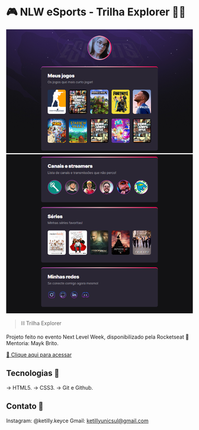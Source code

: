 # 🎮 NLW eSports - Trilha Explorer 👩‍💻

![preview](./.github/preview.png)
![preview](./.github/preview2.png)

> ⛓ Trilha Explorer 

Projeto feito no evento Next Level Week, disponibilizado pela Rocketseat 🚀
Mentoria: Mayk Brito.

[🔗 Clique aqui para acessar](https://ketillyqueiroz.github.io/NLW-eSports)

## Tecnologias 🧩

-> HTML5.
-> CSS3.
-> Git e Github.

## Contato 📲

Instagram: @ketilly.keyce
Gmail: ketillyunicsul@gmail.com
